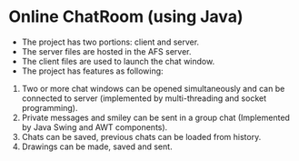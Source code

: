 # Online ChatRoom (using Java)
- The project has two portions: client and server. 
- The server files are hosted in the AFS server.
- The client files are used to launch the chat window.
- The project has features as following:
1. Two or more chat windows can be opened simultaneously and can be connected to server (implemented by multi-threading and socket programming).
2. Private messages and smiley can be sent in a group chat (Implemented by Java Swing and AWT components).
3. Chats can be saved, previous chats can be loaded from history.
4. Drawings can be made, saved and sent.
